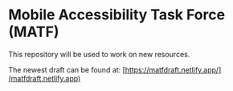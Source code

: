 # Mobile Accessibility Task Force (MATF)

This repository will be used to work on new resources.

The newest draft can be found at: [https://matfdraft.netlify.app/](matfdraft.netlify.app)

